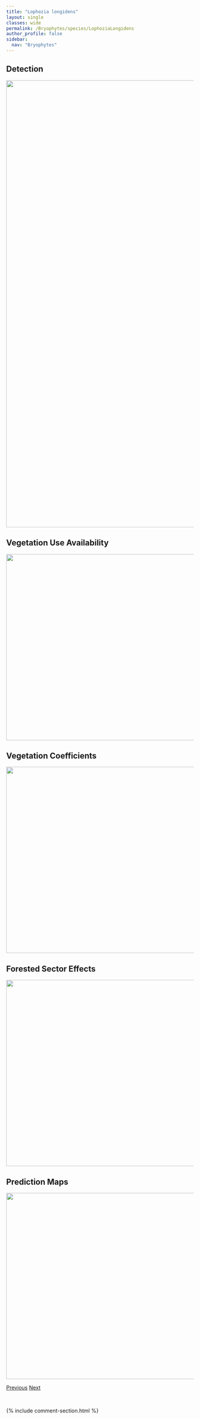 ```yaml
---
title: "Lophozia longidens"
layout: single
classes: wide
permalink: /Bryophytes/species/LophoziaLongidens
author_profile: false
sidebar:
  nav: "Bryophytes"
---
```


<h2>Detection</h2>

<a href="https://drive.google.com/uc?export=view&id=1lPa_Wcum6chOrJOWrSXMAA7sRPH4Koo-">
<img src="https://drive.google.com/uc?export=view&id=1lPa_Wcum6chOrJOWrSXMAA7sRPH4Koo-" height = "1200" width = "800">
</a>


<h2>Vegetation Use Availability</h2>

<a href="https://drive.google.com/uc?export=view&id=1qQ-MSSzjf_ivEBERj0wjy2d9NyS4Xdtj">
<img src="https://drive.google.com/uc?export=view&id=1qQ-MSSzjf_ivEBERj0wjy2d9NyS4Xdtj" height = "500" width = "1000">
</a>


<h2>Vegetation Coefficients</h2>

<a href="https://drive.google.com/uc?export=view&id=10jbPBLgZjIidjyWJkv-nCjnjlMiKm-hD">
<img src="https://drive.google.com/uc?export=view&id=10jbPBLgZjIidjyWJkv-nCjnjlMiKm-hD" height = "500" width = "1000">
</a>


<h2>Forested Sector Effects</h2>

<a href="https://drive.google.com/uc?export=view&id=1PDcl0z4DGSKuE8Q6OPVameucebFZVMdJ">
<img src="https://drive.google.com/uc?export=view&id=1PDcl0z4DGSKuE8Q6OPVameucebFZVMdJ" height = "500" width = "1000">
</a>


<h2>Prediction Maps</h2>

<a href="https://drive.google.com/uc?export=view&id=1dtY81cLq-yYPdcWAIsnikmXoVa31KbP-">
<img src="https://drive.google.com/uc?export=view&id=1dtY81cLq-yYPdcWAIsnikmXoVa31KbP-" height = "500" width = "1000">
</a>


<a href="/DevelopmentWebsite/Bryophytes/species/PtilidiumPulcherrimum" class="pagination--pager" title="Ptilidium pulcherrimum">Previous</a> <a href="/DevelopmentWebsite/Bryophytes/species/PohliaNutans" class="pagination--pager" title="Pohlia nutans">Next</a>

<p>&nbsp;</p>

{% include comment-section.html %}
